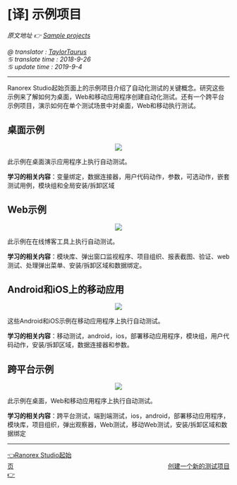 # [译] 示例项目

*原文地址 👉 [Sample projects][0]*

*@ translator : [TaylorTaurus](https://github.com/taylortaurus)*    
*♋ translate time : 2018-9-26*    
*♋ update time : 2019-9-4*

---

Ranorex Studio起始页面上的示例项目介绍了自动化测试的关键概念。研究这些示例来了解如何为桌面，Web和移动应用程序创建自动化测试。还有一个跨平台示例项目，演示如何在单个测试场景中对桌面，Web和移动执行测试。

## 桌面示例

<div align="center">
    <img src="https://gitee.com/taylortaurus/RX_UserGuide_GitBook_Picbed/raw/master/RanorexStudio/A3020-0000050.png">
</div>

此示例在桌面演示应用程序上执行自动测试。

**学习的相关内容**：变量绑定，数据连接器，用户代码动作，参数，可选动作，嵌套测试用例，模块组和全局安装/拆卸区域

## Web示例

<div align="center">
    <img src="https://gitee.com/taylortaurus/RX_UserGuide_GitBook_Picbed/raw/master/RanorexStudio/A3020-0000060.png">
</div>

此示例在在线博客工具上执行自动测试。

**学习的相关内容**：模块库、弹出窗口监视程序、项目组织、报表截图、验证、web测试、处理弹出菜单、安装/拆卸区域和数据绑定。


## Android和iOS上的移动应用

<div align="center">
    <img src="https://gitee.com/taylortaurus/RX_UserGuide_GitBook_Picbed/raw/master/RanorexStudio/A3020-0000070.png">
</div>  

这些Android和iOS示例在移动应用程序上执行自动测试。

**学习的相关内容**：移动测试，android，ios，部署移动应用程序，模块组，用户代码动作，安装/拆卸区域，数据连接器和参数。

## 跨平台示例

<div align="center">
    <img src="https://gitee.com/taylortaurus/RX_UserGuide_GitBook_Picbed/raw/master/RanorexStudio/A3020-0000080.png">
</div>  

此示例在桌面，Web和移动应用程序上执行自动测试。

**学习的相关内容**：跨平台测试，端到端测试，ios，android，部署移动应用程序，模块库，项目组织，弹出观察器，Web测试，移动Web测试，安装/拆卸区域和数据绑定

---
[👈Ranorex Studio起始页][1]&emsp;&emsp;&emsp;&emsp;&emsp;&emsp;&emsp;&emsp;&emsp;&emsp;&emsp;&emsp;&emsp;&emsp;&emsp;&emsp;&emsp;&emsp;&emsp;&emsp;&emsp;&emsp;&emsp;&emsp;&emsp;[创建一个新的测试项目👉][2]

[0]: https://www.ranorex.com/help/latest/ranorex-studio-fundamentals/ranorex-studio/sample-projects/

[1]:.\ranorex-studio-startpage.html
[2]:.\creating-new-test-project.html